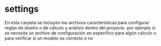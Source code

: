 # settings

En esta carpeta se incluyen los archivos características para configurar reglas de diseño o de cálculo y análisis dentro del proyecto. por ejemplo si se necesita un archivo de configuración en específico para algún cálculo o para verificar si un modelo es correcto o no